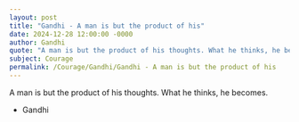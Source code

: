 ```yaml
---
layout: post
title: "Gandhi - A man is but the product of his"
date: 2024-12-28 12:00:00 -0000
author: Gandhi
quote: "A man is but the product of his thoughts. What he thinks, he becomes."
subject: Courage
permalink: /Courage/Gandhi/Gandhi - A man is but the product of his
---
```


A man is but the product of his thoughts. What he thinks, he becomes.

- Gandhi
